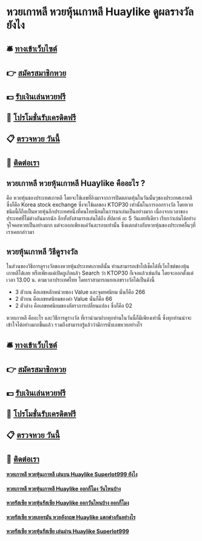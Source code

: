 # หวยเกาหลี หวยหุ้นเกาหลี Huaylike ดูผลรางวัลยังไง

## 🛎 [ทางเข้าเว็บไซต์](https://bit.ly/3qMpiEM)
## 👉 [สมัครสมาชิกหวย](https://bit.ly/3qMpiEM)
## 💵 [รับเงินเล่นหวยฟรี](https://bit.ly/3UenQsa)
## 👑 [โปรโมชั่นรับเครดิตฟรี](https://bit.ly/3UenQsa)
## 📋 [ตรวจหวย วันนี้](https://bit.ly/3UenQsa)
## 📱 [ติดต่อเรา](https://bit.ly/3UenQsa)

## หวยเกาหลี หวยหุ้นเกาหลี Huaylike คืออะไร ?
คือ หวยหุ้นของประเทศเกาหลี โดยจะใช้เลขที่อิงมาจากการปิดตลาดหุ้นในวันนั้นๆของประเทศเกาหลี ซึ่งก็คือ Korea stock exchange ซึ่งจะใช้ผลของ KTOP30 เท่านั้นในการออกรางวัล โดยหวยชนิดนี้ก็ถือเป็นหวยหุ้นอีกประเทศหนึ่งที่คนไทยนิยมในการมาเล่นเป็นอย่างมาก เนื่องจากเวลาของประเทศที่ไม่ต่างกันมากนัก อีกทั้งยังสามารถเล่นได้ถึง สัปดาห์ ละ 5 วันเลยทีเดียว เรียกว่าเล่นได้อย่างจุใจคอหวยเป็นอย่างมาก แต่จะออกเพียงแค่วันละรอบเท่านั้น ซึ่งแตกต่างกับหวยหุ้นของประเทศอื่นๆที่เราเคยกล่าวมา

## หวยหุ้นเกาหลี วิธีดูรางวัล
ในส่วนของวิธีการดูรางวัลของหวยหุ้นประเทศเกาหลีนั้น ท่านสามารถเข้าไปเช็คได้ที่เว็บไซต์ของหุ้นเกาหลีได้เลย หรือเพียงแค่เปิดกูเกิลแล้ว Search ว่า KTOP30 ก็เจอแล้วเช่นกัน โดยจะออกตั้งแต่เวลา 13.00 น. ตามเวลาประเทศไทย โดยเราสามารถแยกเลขรางวัลได้เป็นดังนี้
- 3 ตัวบน คือเลขหลักหน่วยของ Value และจุดทศนิยม นั่นก็คือ 266
- 2 ตัวบน คือเลขทศนิยมของค่า Value นั่นก็คือ 66
- 2 ตัวล่าง คือเลขทศนิยมของอัตราการเปลี่ยนแปลง ซึ่งก็คือ 02

หวยเกาหลี คืออะไร และวิธีการดูรางวัล ที่เรานำมาฝากทุกท่านในวันนี้ก็มีเพียงเท่านี้ ซึ่งทุกท่านน่าจะเข้าใจได้อย่างมากขึ้นแล้ว รวมถึงสามารถรู้แล้วว่ามีการนับเลขหวยอย่างไร

## 🛎 [ทางเข้าเว็บไซต์](https://bit.ly/3qMpiEM)
## 👉 [สมัครสมาชิกหวย](https://bit.ly/3qMpiEM)
## 💵 [รับเงินเล่นหวยฟรี](https://bit.ly/3UenQsa)
## 👑 [โปรโมชั่นรับเครดิตฟรี](https://bit.ly/3UenQsa)
## 📋 [ตรวจหวย วันนี้](https://bit.ly/3UenQsa)
## 📱 [ติดต่อเรา](https://bit.ly/3UenQsa)

#### [หวยเกาหลี หวยหุ้นเกาหลี เล่นบน Huaylike Superlot999 ยังไง](https://atom.io/themes/หวยเกาหลี%20หวยหุ้นเกาหลี%20เล่นบน%20Huaylike%20Superlot999%20ยังไง)
#### [หวยเกาหลี หวยหุ้นเกาหลี Huaylike ออกกี่โมง วันไหนบ้าง](https://atom.io/themes/หวยเกาหลี%20หวยหุ้นเกาหลี%20Huaylike%20ออกกี่โมง%20วันไหนบ้าง)
#### [หวยรัสเซีย หวยหุ้นรัสเซีย Huaylike ออกวันไหนบ้าง ออกกี่โมง](https://atom.io/themes/หวยรัสเซีย%20หวยหุ้นรัสเซีย%20Huaylike%20ออกวันไหนบ้าง%20ออกกี่โมง)
#### [หวยรัสเซีย หวยเยอรมัน หวยอังกฤษ Huaylike แตกต่างกันอย่างไร](https://atom.io/themes/หวยรัสเซีย%20หวยเยอรมัน%20หวยอังกฤษ%20Huaylike%20แตกต่างกันอย่างไร)
#### [หวยรัสเซีย หวยหุ้นรัสเซีย เล่นผ่าน Huaylike Superlot999](https://atom.io/themes/หวยรัสเซีย%20หวยหุ้นรัสเซีย%20เล่นผ่าน%20Huaylike%20Superlot999)